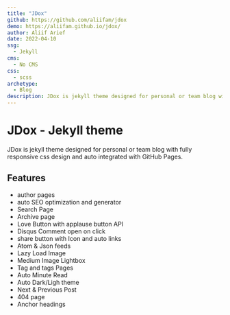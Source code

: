 ```yaml
---
title: "JDox"
github: https://github.com/aliifam/jdox
demo: https://aliifam.github.io/jdox/
author: Aliif Arief
date: 2022-04-10
ssg:
  - Jekyll
cms:
  - No CMS
css:
  - scss
archetype:
  - Blog
description: JDox is jekyll theme designed for personal or team blog with fully responsive css design, auto SEO optimization, and auto integrated with github pages.
---
```


# JDox - Jekyll theme

JDox is jekyll theme designed for personal or team blog with fully responsive css design and auto integrated with GitHub Pages.

## Features

- author pages
- auto SEO optimization and generator
- Search Page 
- Archive page
- Love Button with applause button API
- Disqus Comment open on click
- share button with Icon and auto links
- Atom & Json feeds
- Lazy Load Image
- Medium Image Lightbox
- Tag and tags Pages
- Auto Minute Read
- Auto Dark/Ligh theme
- Next & Previous Post
- 404 page
- Anchor headings
